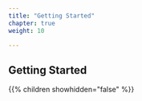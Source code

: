```yaml
---
title: "Getting Started"
chapter: true
weight: 10

---
```


## Getting Started

{{% children showhidden="false" %}}

